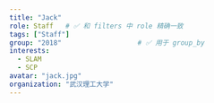 ```yaml
---
title: "Jack"
role: Staff   # ✅ 和 filters 中 role 精确一致
tags: ["Staff"]
group: "2018"                   # ✅ 用于 group_by
interests:
  - SLAM
  - SCP
avatar: "jack.jpg"      
organization: "武汉理工大学"
---
```

